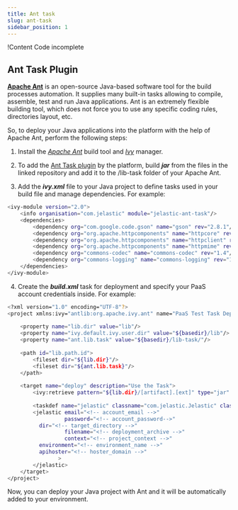 ```yaml
---
title: Ant task
slug: ant-task
sidebar_position: 1
---
```


!Content Code incomplete

## Ant Task Plugin

**[Apache Ant](https://ant.apache.org/)** is an open-source Java-based software tool for the build processes automation. It supplies many built-in tasks allowing to compile, assemble, test and run Java applications. Ant is an extremely flexible building tool, which does not force you to use any specific coding rules, directories layout, etc.

So, to deploy your Java applications into the platform with the help of Apache Ant, perform the following steps:

1. Install the [_Apache Ant_](https://ant.apache.org/) build tool and [_Ivy_](https://ant.apache.org/ivy/) manager.

2. To add the [Ant Task plugin](https://github.com/jelastic/jelastic-ant-task) by the platform, build **_jar_** from the files in the linked repository and add it to the /lib-task folder of your Apache Ant.

3. Add the **_ivy.xml_** file to your Java project to define tasks used in your build file and manage dependencies. For example:

```bash
<ivy-module version="2.0">
    <info organisation="com.jelastic" module="jelastic-ant-task"/>
    <dependencies>
        <dependency org="com.google.code.gson" name="gson" rev="2.8.1"/>
        <dependency org="org.apache.httpcomponents" name="httpcore" rev="4.4"/>
        <dependency org="org.apache.httpcomponents" name="httpclient" rev="4.4"/>
        <dependency org="org.apache.httpcomponents" name="httpmime" rev="4.3.4"/>
        <dependency org="commons-codec" name="commons-codec" rev="1.4"/>
        <dependency org="commons-logging" name="commons-logging" rev="1.1.1"/>
    </dependencies>
</ivy-module>
```

4. Create the **_build.xml_** task for deployment and specify your PaaS account credentials inside. For example:

```bash
<?xml version="1.0" encoding="UTF-8"?>
<project xmlns:ivy="antlib:org.apache.ivy.ant" name="PaaS Test Task Deploy" basedir="." default="deploy">
 
    <property name="lib.dir" value="lib"/>
    <property name="ivy.default.ivy.user.dir" value="${basedir}/lib"/>
    <property name="ant.lib.task" value="${basedir}/lib-task/"/>
 
    <path id="lib.path.id">
        <fileset dir="${lib.dir}"/>
        <fileset dir="${ant.lib.task}"/>
    </path>
 
    <target name="deploy" description="Use the Task">
        <ivy:retrieve pattern="${lib.dir}/[artifact].[ext]" type="jar" />
 
        <taskdef name="jelastic" classname="com.jelastic.Jelastic" classpathref="lib.path.id"/>
        <jelastic email="<!-- account_email -->"
                  password="<!-- account_password-->"
          dir="<!-- target_directory -->"
                  filename="<!-- deployment_archive -->"
                  context="<!-- project_context -->"
          environment="<!-- environment_name -->"
          apihoster="<!-- hoster_domain -->"
                >
        </jelastic>
    </target>
</project>
```

Now, you can deploy your Java project with Ant and it will be automatically added to your environment.
